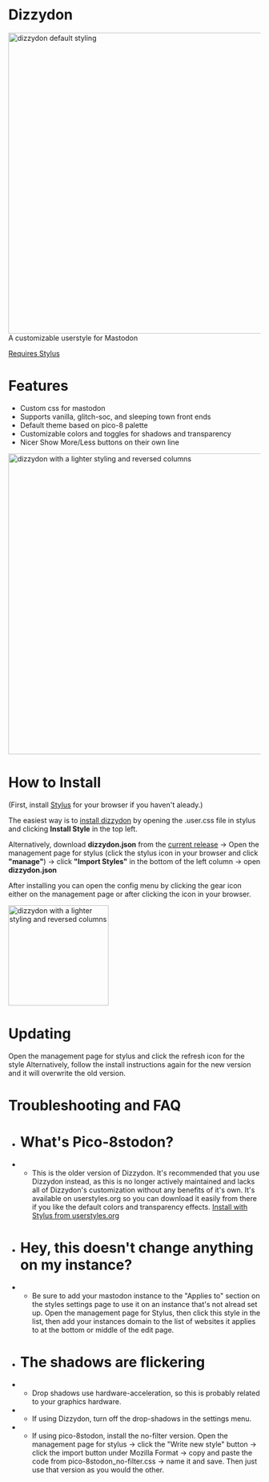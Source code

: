 # Dizzydon
<img src="https://raw.githubusercontent.com/dizzy-labs/dizzydon/master/screenshots/dizzydon-default.png" width="600px" alt="dizzydon default styling">
A customizable userstyle for Mastodon

[Requires Stylus](https://add0n.com/stylus.html)

# Features
* Custom css for mastodon
* Supports vanilla, glitch-soc, and sleeping town front ends
* Default theme based on pico-8 palette
* Customizable colors and toggles for shadows and transparency
* Nicer Show More/Less buttons on their own line

<img src="https://raw.githubusercontent.com/dizzy-labs/dizzydon/master/screenshots/dizzydon-pink-reverse-columns.png" width="600px" alt="dizzydon with a lighter styling and reversed columns">

# How to Install
(First, install [Stylus](https://add0n.com/stylus.html) for your browser if you haven't aleady.)

The easiest way is to [install dizzydon](https://raw.githubusercontent.com/dizzy-labs/dizzydon/master/dizzydon_source.user.css) by opening the .user.css file in stylus and clicking <b>Install Style</b> in the top left.

Alternatively, download <b>dizzydon.json</b> from the [current release](https://github.com/dizzy-labs/dizzydon/releases/tag/V2.1.0) -> Open the management page for stylus (click the stylus icon in your browser and click <b>"manage"</b>) -> click <b>"Import Styles"</b> in the bottom of the left column -> open <b>dizzydon.json</b>

After installing you can open the config menu by clicking the gear icon either on the management page or after clicking the icon in your browser.

<img src="https://raw.githubusercontent.com/dizzy-labs/dizzydon/master/screenshots/dizzydon-configuration.png" width="200px" alt="dizzydon with a lighter styling and reversed columns">

# Updating
Open the management page for stylus and click the refresh icon for the style
Alternatively, follow the install instructions again for the new version and it will overwrite the old version.

# Troubleshooting and FAQ
* # What's Pico-8stodon?
* * This is the older version of Dizzydon. It's recommended that you use Dizzydon instead, as this is no longer actively maintained and lacks all of Dizzydon's customization without any benefits of it's own. It's available on userstyles.org so you can download it easily from there if you like the default colors and transparency effects.
[Install with Stylus from userstyles.org](https://userstyles.org/styles/163455/pico-8stodon) 
* # Hey, this doesn't change anything on my instance?
* * Be sure to add your mastodon instance to the "Applies to" section on the styles settings page to use it on an instance that's not alread set up. Open the management page for Stylus, then click this style in the list, then add your instances domain to the list of websites it applies to at the bottom or middle of the edit page.

* # The shadows are flickering
* * Drop shadows use hardware-acceleration, so this is probably related to your graphics hardware.
* * If using Dizzydon, turn off the drop-shadows in the settings menu.
* * If using pico-8stodon, install the no-filter version. Open the management page for stylus -> click the "Write new style" button -> click the import button under Mozilla Format -> copy and paste the code from pico-8stodon_no-filter.css -> name it and save. Then just use that version as you would the other.
